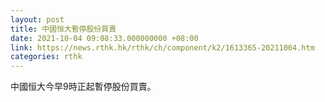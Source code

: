 ```yaml
---
layout: post
title: 中國恒大暫停股份買賣
date: 2021-10-04 09:08:33.000000000 +08:00
link: https://news.rthk.hk/rthk/ch/component/k2/1613365-20211004.htm
categories: rthk
---
```


中國恒大今早9時正起暫停股份買賣。

